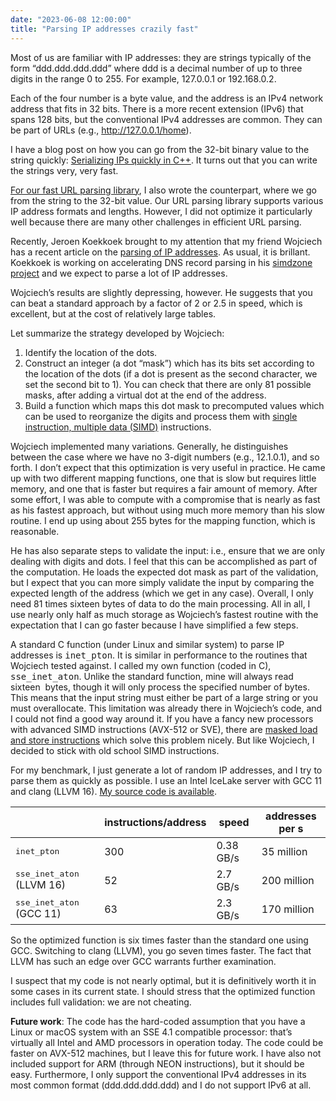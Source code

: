 ```yaml
---
date: "2023-06-08 12:00:00"
title: "Parsing IP addresses crazily fast"
---
```




Most of us are familiar with IP addresses: they are strings typically of the form &ldquo;ddd.ddd.ddd.ddd&rdquo; where ddd is a decimal number of up to three digits in the range 0 to 255. For example, 127.0.0.1 or 192.168.0.2.

Each of the four number is a byte value, and the address is an IPv4 network address that fits in 32 bits. There is a more recent extension (IPv6) that spans 128 bits, but the conventional IPv4 addresses are common. They can be part of URLs (e.g., http://127.0.0.1/home).

I have a blog post on how you can go from the 32-bit binary value to the string quickly: [Serializing IPs quickly in C++](/lemire/blog/2023/02/01/serializing-ips-quickly-in-c/). It turns out that you can write the strings very, very fast.

[For our fast URL parsing library](https://www.ada-url.com), I also wrote the counterpart, where we go from the string to the 32-bit value. Our URL parsing library supports various IP address formats and lengths. However, I did not optimize it particularly well because there are many other challenges in efficient URL parsing.

Recently, Jeroen Koekkoek brought to my attention that my friend Wojciech has a recent article on the [parsing of IP addresses](http://0x80.pl/notesen/2023-04-09-faster-parse-ipv4.html). As usual, it is brillant. Koekkoek is working on accelerating DNS record parsing in his [simdzone project](https://fosdem.org/2023/schedule/event/dns_parsing_zone_files_really_fast/) and we expect to parse a lot of IP addresses.

Wojciech&rsquo;s results are slightly depressing, however. He suggests that you can beat a standard approach by a factor of 2 or 2.5 in speed, which is excellent, but at the cost of relatively large tables.

Let summarize the strategy developed by Wojciech:

1. Identify the location of the dots.
1. Construct an integer (a dot &ldquo;mask&rdquo;) which has its bits set according to the location of the dots (if a dot is present as the second character, we set the second bit to 1). You can check that there are only 81 possible masks, after adding a virtual dot at the end of the address.
1. Build a function which maps this dot mask to precomputed values which can be used to reorganize the digits and process them with [single instruction, multiple data (SIMD)](https://en.wikipedia.org/wiki/Single_instruction,_multiple_data) instructions.


Wojciech implemented many variations. Generally, he distinguishes between the case where we have no 3-digit numbers (e.g., 12.1.0.1), and so forth. I don&rsquo;t expect that this optimization is very useful in practice. He came up with two different mapping functions, one that is slow but requires little memory, and one that is faster but requires a fair amount of memory. After some effort, I was able to compute with a compromise that is nearly as fast as his fastest approach, but without using much more memory than his slow routine. I end up using about 255 bytes for the mapping function, which is reasonable.

He has also separate steps to validate the input: i.e., ensure that we are only dealing with digits and dots. I feel that this can be accomplished as part of the computation. He loads the expected dot mask as part of the validation, but I expect that you can more simply validate the input by comparing the expected length of the address (which we get in any case). Overall, I only need 81 times sixteen bytes of data to do the main processing. All in all, I use nearly only half as much storage as Wojciech&rsquo;s fastest routine with the expectation that I can go faster because I have simplified a few steps.

A standard C function (under Linux and similar system) to parse IP addresses is <tt>inet_pton</tt>. It is similar in performance to the routines that Wojciech tested against. I called my own function (coded in C), <tt>sse_inet_aton</tt>. Unlike the standard function, mine will always read sixteen  bytes, though it will only process the specified number of bytes. This means that the input string must either be part of a large string or you must overallocate. This limitation was already there in Wojciech&rsquo;s code, and I could not find a good way around it. If you have a fancy new processors with advanced SIMD instructions (AVX-512 or SVE), there are [masked load and store instructions](/lemire/blog/2022/11/08/modern-vector-programming-with-masked-loads-and-stores/) which solve this problem nicely. But like Wojciech, I decided to stick with old school SIMD instructions.

For my benchmark, I just generate a lot of random IP addresses, and I try to parse them as quickly as possible. I use an Intel IceLake server with GCC 11 and clang (LLVM 16). [My source code is available](https://github.com/lemire/Code-used-on-Daniel-Lemire-s-blog/tree/master/2023/06/08).

&nbsp;                   |instructions/address     |speed                    |addresses per s          |
-------------------------|-------------------------|-------------------------|-------------------------|
<tt>inet_pton</tt>       |300                      |0.38 GB/s                |35 million               |
<tt>sse_inet_aton</tt> (LLVM 16) |52                       |2.7 GB/s                 |200 million              |
<tt> sse_inet_aton</tt> (GCC 11) |63                       |2.3 GB/s                 |170 million              |


So the optimized function is six times faster than the standard one using GCC. Switching to clang (LLVM), you go seven times faster. The fact that LLVM has such an edge over GCC warrants further examination.

I suspect that my code is not nearly optimal, but it is definitively worth it in some cases in its current state. I should stress that the optimized function includes full validation: we are not cheating.

__Future work__: The code has the hard-coded assumption that you have a Linux or macOS system with an SSE 4.1 compatible processor: that&rsquo;s virtually all Intel and AMD processors in operation today. The code could be faster on AVX-512 machines, but I leave this for future work. I have also not included support for ARM (through NEON instructions), but it should be easy. Furthermore, I only support the conventional IPv4 addresses in its most common format (ddd.ddd.ddd.ddd) and I do not support IPv6 at all.

